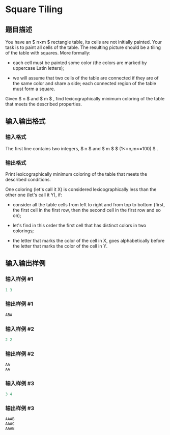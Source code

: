 # Square Tiling

## 题目描述

You have an $ n×m $ rectangle table, its cells are not initially painted. Your task is to paint all cells of the table. The resulting picture should be a tiling of the table with squares. More formally:

- each cell must be painted some color (the colors are marked by uppercase Latin letters);

- we will assume that two cells of the table are connected if they are of the same color and share a side; each connected region of the table must form a square.

Given $ n $ and $ m $ , find lexicographically minimum coloring of the table that meets the described properties.

## 输入输出格式

### 输入格式

The first line contains two integers, $ n $ and $ m $ $ (1<=n,m<=100) $ .

### 输出格式

Print lexicographically minimum coloring of the table that meets the described conditions.

One coloring (let's call it X) is considered lexicographically less than the other one (let's call it Y), if:

- consider all the table cells from left to right and from top to bottom (first, the first cell in the first row, then the second cell in the first row and so on);

- let's find in this order the first cell that has distinct colors in two colorings;

- the letter that marks the color of the cell in X, goes alphabetically before the letter that marks the color of the cell in Y.

## 输入输出样例

### 输入样例 #1

```cpp
1 3

```
### 输出样例 #1

```cpp
ABA

```
### 输入样例 #2

```cpp
2 2

```
### 输出样例 #2

```cpp
AA
AA

```
### 输入样例 #3

```cpp
3 4

```
### 输出样例 #3

```cpp
AAAB
AAAC
AAAB

```

